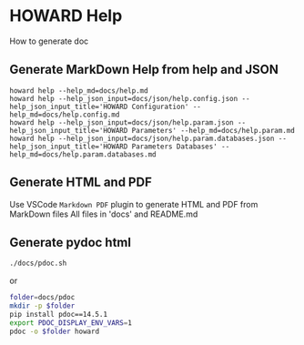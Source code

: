 # HOWARD Help

How to generate doc

## Generate MarkDown Help from help and JSON

    howard help --help_md=docs/help.md
    howard help --help_json_input=docs/json/help.config.json --help_json_input_title='HOWARD Configuration' --help_md=docs/help.config.md
    howard help --help_json_input=docs/json/help.param.json --help_json_input_title='HOWARD Parameters' --help_md=docs/help.param.md
    howard help --help_json_input=docs/json/help.param.databases.json --help_json_input_title='HOWARD Parameters Databases' --help_md=docs/help.param.databases.md

## Generate HTML and PDF

Use VSCode `Markdown PDF` plugin to generate HTML and PDF from MarkDown
files All files in 'docs' and README.md

## Generate pydoc html

``` bash
./docs/pdoc.sh
```

or

``` bash
folder=docs/pdoc
mkdir -p $folder
pip install pdoc==14.5.1
export PDOC_DISPLAY_ENV_VARS=1
pdoc -o $folder howard
```
